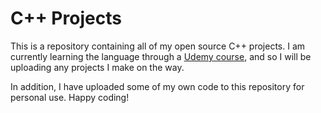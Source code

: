 # C++ Projects

This is a repository containing all of my open source C++ projects. I am currently learning the language through a [Udemy course](https://www.udemy.com/course/free-learn-c-tutorial-beginners/learn/lecture/1367572), and so I will be uploading any projects I make on the way.

In addition, I have uploaded some of my own code to this repository for personal use. Happy coding!
